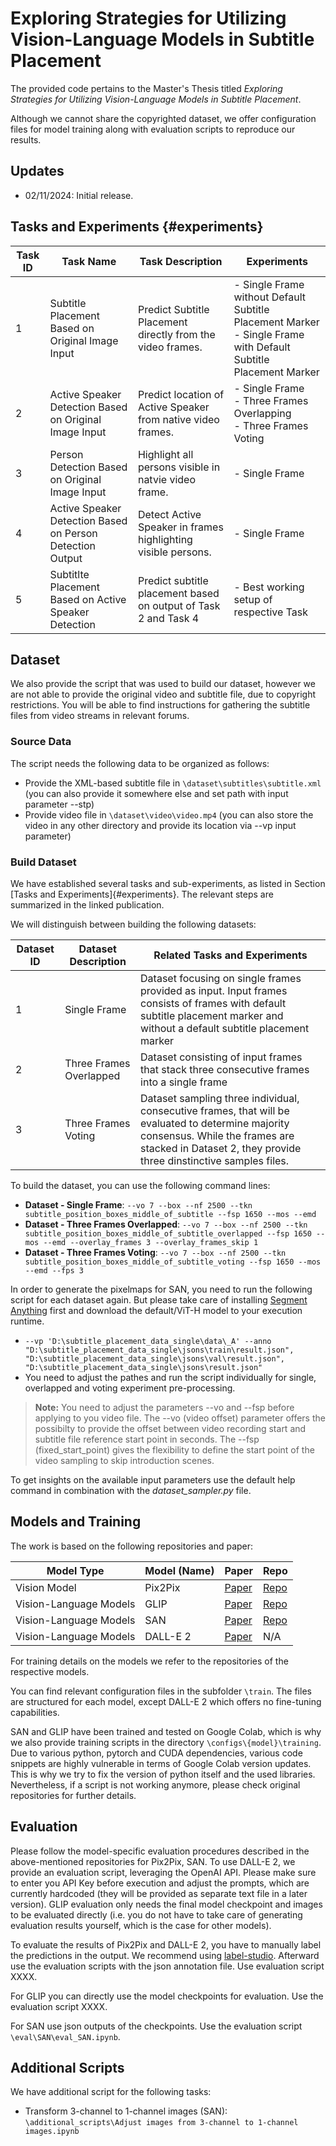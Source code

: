 # Exploring Strategies for Utilizing Vision-Language Models in Subtitle Placement

The provided code pertains to the Master's Thesis titled _Exploring Strategies for Utilizing Vision-Language Models in 
Subtitle Placement_. 

Although we cannot share the copyrighted dataset, we offer configuration files for model training along with evaluation 
scripts to reproduce our results. 

## Updates 
- 02/11/2024: Initial release.

## Tasks and Experiments {#experiments}
| Task ID | Task Name | Task Description | Experiments                                                                                                         |
|---------|-----------|------------------|---------------------------------------------------------------------------------------------------------------------|
| 1 | Subtitle Placement Based on Original Image Input | Predict Subtitle Placement directly from the video frames.| - Single Frame without Default Subtitle Placement Marker<br/> - Single Frame with Default Subtitle Placement Marker |
| 2 | Active Speaker Detection Based on Original Image Input | Predict location of Active Speaker from native video frames. | - Single Frame <br/>- Three Frames Overlapping<br/>- Three Frames Voting                                            |
| 3 | Person Detection Based on Original Image Input | Highlight all persons visible in natvie video frame. | - Single Frame                                                                                                      |
| 4 | Active Speaker Detection Based on Person Detection Output | Detect Active Speaker in frames highlighting visible persons. | - Single Frame                                                                                                      |
| 5 | Subtitlte Placement Based on Active Speaker Detection | Predict subtitle placement based on output of Task 2 and Task 4 | - Best working setup of respective Task                                                                             |

## Dataset
We also provide the script that was used to build our dataset, however we are not able to provide the original video 
and subtitle file, due to copyright restrictions.
You will be able to find instructions for gathering the subtitle files from video streams in relevant forums.

### Source Data
The script needs the following data to be organized as follows:
- Provide the XML-based subtitle file in ``\dataset\subtitles\subtitle.xml`` (you can also provide it somewhere else 
and set path with input parameter --stp)
- Provide video file in ``\dataset\video\video.mp4`` (you can also store the video in any other directory and provide 
its location via --vp input parameter)

### Build Dataset
We have established several tasks and sub-experiments, as listed in Section [Tasks and Experiments]{#experiments}. 
The relevant steps are summarized in the linked publication. 

We will distinguish between building the following datasets:

| Dataset ID | Dataset Description | Related Tasks and Experiments |
|------------|---------------------|-------------------------------|
| 1          | Single Frame | Dataset focusing on single frames provided as input. Input frames consists of frames with default subtitle placement marker and without a default subtitle placement marker | All single frame experiments |
| 2          | Three Frames Overlapped | Dataset consisting of input frames that stack three consecutive frames into a single frame | All three frames overlapped experiments |
| 3          | Three Frames Voting | Dataset sampling three individual, consecutive frames, that will be evaluated to determine majority consensus. While the frames are stacked in Dataset 2, they provide three dinstinctive samples files. | All three frames voting experiments |

To build the dataset, you can use the following command lines:
- **Dataset - Single Frame**: ``--vo
7
--box
--nf
2500
--tkn
subtitle_position_boxes_middle_of_subtitle
--fsp
1650
--mos
--emd``
- **Dataset - Three Frames Overlapped**: ``--vo
7
--box
--nf
2500
--tkn
subtitle_position_boxes_middle_of_subtitle_overlapped
--fsp
1650
--mos
--emd
--overlay_frames
3
--overlay_frames_skip
1``
- **Dataset - Three Frames Voting**: ``--vo
7
--box
--nf
2500
--tkn
subtitle_position_boxes_middle_of_subtitle_voting
--fsp
1650
--mos
--emd
--fps
3``

In order to generate the pixelmaps for SAN, you need to run the following script for each dataset again. But please
take care of installing [Segment Anything](https://github.com/facebookresearch/segment-anything/tree/main) first and
download the default/ViT-H model to your execution runtime.
- ``--vp 'D:\subtitle_placement_data_single\data\_A' --anno "D:\subtitle_placement_data_single\jsons\train\result.json", "D:\subtitle_placement_data_single\jsons\val\result.json", "D:\subtitle_placement_data_single\jsons\result.json"``
- You need to adjust the pathes and run the script individually for single, overlapped and voting experiment pre-processing.



> **Note:** You need to adjust the parameters --vo and --fsp before applying to you video file. The --vo (video offset) 
> parameter offers the possibilty to provide the offset between video recording start and subtitle file reference start 
> point in seconds. The --fsp (fixed_start_point) gives the flexibility to define the start point of the video sampling
> to skip introduction scenes.


To get insights on the available input parameters use the default help command in combination with the 
*dataset_sampler.py* file.

## Models and Training
The work is based on the following repositories and paper:

| Model Type               | Model (Name)  | Paper                                         | Repo                                                            |
|--------------------------|---------------|-----------------------------------------------|-----------------------------------------------------------------|
| Vision Model             | Pix2Pix       | [Paper](https://arxiv.org/pdf/1611.07004.pdf) | [Repo](https://github.com/junyanz/pytorch-CycleGAN-and-pix2pix) |
| Vision-Language Models   | GLIP          | [Paper](https://arxiv.org/abs/2112.03857)     | [Repo](https://github.com/microsoft/GLIP/tree/main)             |
| Vision-Language Models   | SAN           | [Paper](https://arxiv.org/abs/2302.12242)     | [Repo](https://github.com/MendelXu/SAN/tree/main)               |
| Vision-Language Models   | DALL-E 2      | [Paper](http://arxiv.org/pdf/2204.06125.pdf)  | N/A                                                             |

For training details on the models we refer to the repositories of the respective models. 

You can find relevant configuration files in the subfolder ``\train``. The files are structured for each model, 
except DALL-E 2 which offers no fine-tuning capabilities.

SAN and GLIP have been trained and tested on Google Colab, which is why we also provide training scripts in the 
directory ``\configs\{model}\training``.
Due to various python, pytorch and CUDA dependencies, various code snippets are highly vulnerable in terms of Google 
Colab version updates. 
This is why we try to fix the version of python itself and the used libraries. Nevertheless, if a script is not working 
anymore, please check original repositories for further details.

## Evaluation
Please follow the model-specific evaluation procedures described in the above-mentioned repositories for Pix2Pix, SAN.
To use DALL-E 2, we provide an evaluation script, leveraging the OpenAI API. Please make sure to enter you API Key
before execution and adjust the prompts, which are currently hardcoded (they will be provided as separate text file in a 
later version). GLIP evaluation only needs the final model checkpoint and images to be evaluated directly (i.e. you
do not have to take care of generating evaluation results yourself, which is the case for other models).

To evaluate the results of Pix2Pix and DALL-E 2, you have to manually label the predictions in the output. We recommend
using [label-studio](https://labelstud.io/). Afterward use the evaluation scripts with the json annotation file. Use
evaluation script XXXX.

For GLIP you can directly use the model checkpoints for evaluation. Use the evaluation script XXXX.

For SAN use json outputs of the checkpoints. Use the evaluation script ``\eval\SAN\eval_SAN.ipynb``.


## Additional Scripts
We have additional script for the following tasks:
- Transform 3-channel to 1-channel images (SAN): ``\additional_scripts\Adjust images from 3-channel to 1-channel images.ipynb``



